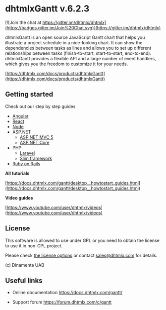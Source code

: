 dhtmlxGantt v.6.2.3
=================

[![Join the chat at https://gitter.im/dhtmlx/dhtmlx](https://badges.gitter.im/Join%20Chat.svg)](https://gitter.im/dhtmlx/dhtmlx)

dhtmlxGantt is an open source JavaScript Gantt chart that helps you illustrate a project schedule in a nice-looking chart. It can show the dependencies between tasks as lines and allows you to set up different relationships between tasks (finish-to-start, start-to-start, end-to-end). dhtmlxGantt provides a flexible API and a large number of event handlers, which gives you the freedom to customize it for your needs.

[https://dhtmlx.com/docs/products/dhtmlxGantt](https://dhtmlx.com/docs/products/dhtmlxGantt)

Getting started
----------

Check out our step by step guides

- [Angular](https://dhtmlx.com/blog/dhtmlx-gantt-chart-usage-angularjs-2-framework/)
- [React](https://dhtmlx.com/blog/create-react-gantt-chart-component-dhtmlxgantt/)
- [Node](https://docs.dhtmlx.com/gantt/desktop__howtostart_nodejs.html)
- ASP.NET
	- [ASP.NET MVC 5](https://docs.dhtmlx.com/gantt/desktop__howtostart_dotnet.html)
	- [ASP.NET Core](https://docs.dhtmlx.com/gantt/desktop__howtostart_dotnet_core.html)
- PHP
	- [Laravel](https://docs.dhtmlx.com/gantt/desktop__howtostart_php_laravel.html)
	- [Slim framework](https://docs.dhtmlx.com/gantt/desktop__howtostart_php_laravel.html)
- [Ruby on Rails](https://docs.dhtmlx.com/gantt/desktop__howtostart_ruby.html)

**All tutorials**

[https://docs.dhtmlx.com/gantt/desktop__howtostart_guides.html](https://docs.dhtmlx.com/gantt/desktop__howtostart_guides.html)

**Video guides**

[https://www.youtube.com/user/dhtmlx/videos](https://www.youtube.com/user/dhtmlx/videos)

License
----------

This software is allowed to use under GPL or you need to obtain the license to use it in non-GPL project.

Please check [the license options](https://dhtmlx.com/docs/products/dhtmlxGantt/#licensing) or contact sales@dhtmlx.com for details.

(c) Dinamenta UAB


Useful links
-------------

- Online  documentation
	https://docs.dhtmlx.com/gantt/

- Support forum
	https://forum.dhtmlx.com/c/gantt
